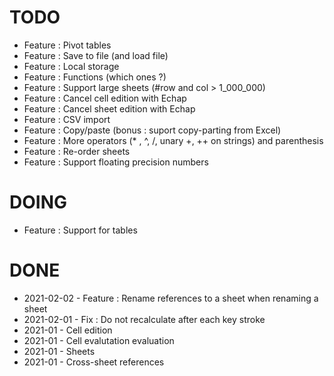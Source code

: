 TODO
====

- Feature : Pivot tables
- Feature : Save to file (and load file)
- Feature : Local storage
- Feature : Functions (which ones ?)
- Feature : Support large sheets (#row and col > 1_000_000)
- Feature : Cancel cell edition with Echap
- Feature : Cancel sheet edition with Echap
- Feature : CSV import
- Feature : Copy/paste (bonus : suport copy-parting from Excel)
- Feature : More operators (* , ^, /, unary +, ++ on strings) and parenthesis 
- Feature : Re-order sheets
- Feature : Support floating precision numbers


DOING
=====

- Feature : Support for tables

DONE
====

- 2021-02-02 - Feature : Rename references to a sheet when renaming a sheet
- 2021-02-01 - Fix : Do not recalculate after each key stroke
- 2021-01 - Cell edition
- 2021-01 - Cell evalutation evaluation
- 2021-01 - Sheets
- 2021-01 - Cross-sheet references